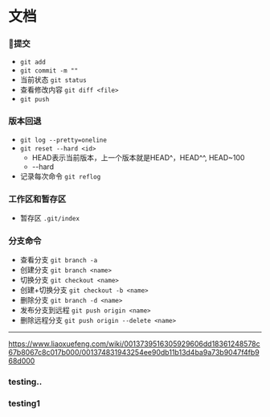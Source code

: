 # 文档

### 提交
+ `git add`
+ `git commit -m ""`
+ 当前状态 `git status`
+ 查看修改内容 `git diff <file>`
+ `git push`

### 版本回退
+ `git log --pretty=oneline`
+ `git reset --hard <id>`
  - HEAD表示当前版本，上一个版本就是HEAD^，HEAD^^, HEAD~100
  - --hard 
+ 记录每次命令 `git reflog`

### 工作区和暂存区
+ 暂存区 `.git/index`

### 分支命令
+ 查看分支  `git branch -a`
+ 创建分支  `git branch <name>`
+ 切换分支  `git checkout <name>`
+ 创建+切换分支 `git checkout -b <name>`
+ 删除分支 `git branch -d <name>`
+ 发布分支到远程 `git push origin <name>`
+ 删除远程分支 `git push origin --delete <name>`
***

https://www.liaoxuefeng.com/wiki/0013739516305929606dd18361248578c67b8067c8c017b000/001374831943254ee90db11b13d4ba9a73b9047f4fb968d000

### testing..
### testing1
